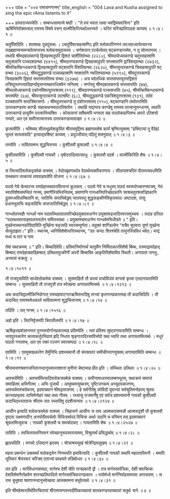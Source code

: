 +++
title = "००४ रामायणगानम्"
title_english = "004 Lava and Kusha assigned to sing the epic rAma listents to it"

+++
प्राप्तराज्यस्येति । सम्बन्धसामान्ये षष्ठी । "ते वयं भवता रक्ष्या भवद्विषयवासिनः" इति ऋषिभिरेवोक्तत्वात् रामस्य विषये वसन् वाल्मीकिरित्यर्थाल्लभ्यते । चरितं चरित्रप्रतिपादकं काव्यम्  ॥  १।४।१ ॥   

  

चतुर्विंशदिति । शतशब्दः पुन्नपुंसकः । ऽचतुर्विंशत्सहस्राणिऽ इति श्लोकपरिगणनं तपःस्वाध्यायेत्यारभ्य तद्ब्रह्माप्यन्वमन्यतेत्यन्तस्य श्लोकसमुदायस्य । सर्गशतान् पञ्चेत्येतत् षट्काण्डानामेव, न तु सोत्तराणाम् । तथाहि श्रीमद्बालकाण्डे द्विसहस्रादुपरि द्विशतं चाशीतिर्ग्रन्थाः (२२८०), श्रीमदयोध्याकाण्डे चतुस्सहस्राणि चतुःशतानि पञ्चदशग्रन्थाः (४४१५), श्रीमदारण्यकाण्डे द्विसहस्रादुपरि सप्तशतानि द्वात्रिंशद्ग्रन्थाः (२७३२), श्रीमत्किष्किन्धाकाण्डे द्विसहस्रादुपरि षट्शतानि विंशतिग्रन्थाः (२६२०), श्रीमत्सुन्दरकाण्डे त्रिसहस्रादुपरि षट् ग्रन्थाः (३००६), श्रीमद्युद्धकाण्डे पञ्चसहस्राणि नवशतानि नवतिश्चग्रन्थाः (५९९०), श्रीमदुत्तरकाण्डे त्रिसहस्राणि द्विशतं सप्तसप्ततिश्च ग्रन्थाः (३२७७) । अत्र यदेतधिकं सप्तसप्तत्युत्तरद्विशतं तत्रिष्टुब्जगत्यादिछन्दोवृत्तानामक्षराधिक्येन जनितम् । सर्गास्तु श्रीमद्बालकाण्डे सप्तसप्ततिः (७७), श्रीमदयोध्याकाण्डे एकोनविंशत्युत्तरशतम् (११९), श्रीमदारण्यकाण्डे पञ्चसप्ततिः (७५), श्रीमत्किष्किन्धाकाण्डे सप्तषष्टिः (६७), श्रीमत्सुन्दरकाण्डे ऽष्टषष्टिः (६८), श्रीमद्युद्धकाण्डे एकत्रिंशदुत्तरशतम् (१३१), तदेवं पञ्चशतानि सप्तत्रिंशत्सर्गाः । श्रीमदुत्तरकाण्डे तु दशोत्तरशतम् (११०), षट्काण्डानि तथोत्तरमिति उत्तरकाण्डस्य काण्डैः सहाकथनमादरातिशयेन । तथाहि यद्यप्यत्र काण्डेषु रामस्य परत्वानुसन्धानम्, तथापि उत्तरकाण्डे प्राचुर्येण परत्वाभिव्यक्तिः । कोसलानां सर्वेषामपि भगवता सह तल्लोकप्राप्तिश्च अपरो ऽतिशयो गम्यते, अत एव सर्वोत्तरत्वात्तस्य उत्तरकाण्डत्वसञ्ज्ञा  ॥  १।४।२ ॥   

  

कृत्वामीति । भविष्यम् सीताभूप्रवेशकुपितं श्रीराममुद्दिश्य ब्रह्मणावशेषं कार्यं श्रृण्वित्युक्तम् "प्रविष्टायां तु वैदेह्यं भूतलं सत्यसंसदि" इत्याद्यवशिष्टं काव्यम् । प्रयुञ्जीयात् पठितुं शक्नुयात्  ॥  १।४।३ ॥   

  

तस्येति । भावितात्मनः शुद्धचित्तस्य । कुशीलवौ कुशलवौ  ॥  १।४।४ ॥   

  

कुशीलवाविति । कुशीलवौ गायकौ । पृषोदरादित्वात्साधुः । कुशलवौ ददर्श । वाल्मीकिरिति शेषः  ॥  १।४।५ ॥   

  

स त्वित्यादिश्लोकद्वयमेकं वाक्यम् । वेदोपबृंहणार्थाय वेदार्थव्यक्तीकरणाय । सीतायाश्चरितं पौलस्त्यवधमिति यच्चकार तत्काव्यं तावग्राहयतेति योजना  ॥  १।४।६७ ॥   

  

पाठ्ये गेये चेत्यारभ्य रामदेहात्तथापरावित्यन्तं कुलकम् । पाठ्ये गेये च मधुरम् पाठ्यं स्वरूपोच्चारणमात्रम्, गेयं स्वरविशेषसमन्वितं गानम्, प्रमाणैस्त्रिभिरन्वितम्, प्रमाणानि गानध्वनिपरिच्छेदकानि त्र्यश्रचतुरश्रसञ्ज्ञिकानि द्रुतमध्यविलम्बितानि वा, जातिभिः सप्तभिर्बद्धम् जातयस्तु शुद्धसङ्कीर्णविकृतरूपाः अष्टादश, तासु प्रधानभूताभिः षड्जादिभिः सप्तजातिभिर्बद्धम्  ॥  १।४।८९ ॥   

  

गान्धर्वतत्त्वज्ञैः गान्धर्वं नाम पदावस्थिततालपरिच्छेदयुक्तावधानेन प्रयुक्तषड्जादिस्वरसमुच्चयः । तदाह दत्तिलः "पदस्थस्वरसङ्घातस्तालेन समितस्तथा । प्रयुक्तश्चावधानेन गान्धर्वमभिधीयते  ॥ " इति। मूर्च्छनास्थानकोविदाविति मूर्च्छिना षड्जादि स्वरसम्पूर्णता। तदुक्तं शाण्डिल्येन "यत्रैव सुस्वराः पूर्णा मूर्च्छना सेत्युदाहृता।" इति। स्थानम्, ध्वनिविशेषोत्पत्तिस्थानम्, "उरः कण्ठः शिरश्चेति तत्पुनस्त्रिविधं भवेत्। मन्द्रं मध्यं च तारं च नाम  

तेषां यथाक्रमम्  ॥ " इति। बिम्बादिवेति। प्रतिमानिर्माणार्थं चातुर्येण निर्मिताकारविशेषो बिम्बः, तस्माद्रामदेहाद् बिम्बात् रामदेहाख्याद्बिम्बात् उत्थितावुत्कीर्णौ अपरौ बिम्बाविव आकृतिविशेषाविव स्थितौ। अगायतां जगतुः, अभ्यासं चक्रतुः ॥   

१।४।१०११  ॥   

तौ राजपुत्राविति सार्धश्लोकमेकं वाक्यम् । सुसमाहितौ तौ काव्यं वाचोविधेयं वाग्वशं कृत्वा एतदगायतामिति सम्बन्धः । सुसमाहितौ तौ राजपुत्रौ तत्र स्वेच्छया अगायतामित्यर्थः  ॥  १।४।१२१३ ॥   

  

अथ कदाचिद्वाल्मीकिनियोगात् रामयज्ञवाटगतऋषिसभादिषु ताभ्यां कृतगानप्रकारमाह तौ कदाचिदिति । तौ कदाचित् रामाश्वमेधकाले भावितात्मनां शुद्धचित्तानाम्  ॥  १।४।१४ ॥   

  

तदिति । तत् गानम्  ॥  १।४।१५१६ ॥   

  

अहो इति । चिरनिर्वृत्तमपि चिरातीतमपि  ॥  १।४।१७ ॥   

  

ऋषिकृतप्रशंसानन्तरं पुनस्तयोर्गानप्रकारमाह प्रविश्येति । भावं प्रविश्य सुष्ट्वगायतामिति सम्बन्धः । भावपुरस्कारेण काव्यकर्तुरभिप्रायं हृदि निधाय श्रृङ्गारादिरसाविर्भावो यथा भवति तथा अगायतामित्यर्थः । मधुरं पाठतो गनतश्च, अत एव रक्तं रञ्जनं स्वरसम्पदा  ॥  १।४।१८ ॥   

  

एवमिति । एवमुक्तप्रकारेण तैर्मुनिभिः प्रशस्यमानौ तौ संरक्ततरं समीचीनरागयुक्तम् अगायतामिति सम्बन्धः  ॥  १।४।१९ ॥   

  

श्रीरामायणश्रवणजनितानन्दानुभवपरवशानां मुनीनां चेष्टामाह प्रीत इति । संस्थितः उत्थितः  ॥  १।४।२० ॥   

  

आश्चर्यमिति । आश्चर्यमित्यादिश्लोकत्रयमेकं वाक्यम् । कवीनामाधारमालम्बनभूतम्, यथाक्रमं समाप्तं समाहितम् अभिगीतम् । अभिः पूजार्थे । आयुष्यमायुष्करम्, पुष्टिजनकम् अभ्युदयकारणम्, आश्चर्यमाश्चर्यकरम्, इदमाख्यानं श्रीमद्रामायणम् । हे सर्वगीतेषु कोविदौ युवाभ्यां सर्वश्रुतिमनोहरम् श्रुतयः कान्ताप्रभृतयः ताभिर्मनोहरं यथा तथा गीतम् । रथ्यासु राजमार्गेषु एवं सर्वत्र प्रशस्यमानौ गायकौ कुशीलवौ कदाचिद्भरताग्रजः श्रीरामः ततः रथ्यादिषु ददर्शेत्यन्वयः  ॥  १।४।२१२४ ॥   

  

आसीन इत्यादि श्लोकत्रयमेकं वाक्यम् । सिंहासने आसीनः स रामः आत्मरूपसम्पन्नौ आत्मसदृशौ तौ कुशलवौ दृष्ट्वा लक्ष्मणादीन् अनयोर्देववर्चसोः विचित्रार्थपदं विचित्रा अर्थाः पदानि च यस्मिन् तत् इदमाख्यानं श्रूयतामित्युवाच । गायकौ कुशलवौ च समचोदयत् । गायतामिति शेषः  ॥  १।४।२५२७ ॥   

  

ताविति । स्वचित्तायतनिस्वनं स्वेच्छानुरूपस्वरायामम्, विश्रुतार्थं प्रसिद्धार्थम्  ॥  १।४।२८ ॥   

  

ह्लादयदिति । मनसो ऽधिष्ठानं हृदयम् । श्रोत्राश्रयसुखं श्रोत्रेन्द्रियसुखम्  ॥  १।४।२९ ॥   

  

महता प्रबन्धेन उक्तमर्थं श्लोकद्वयेन निगमयति इमावित्यादि । कुशीलवौ गायकौ तथापि महातपस्विनौ । ममापि भूतिकरं श्रेयस्करं चरित्रम् एताभ्यां प्रवक्ष्यते तन्निबोधत  ॥  १।४।३० ॥   

  

तत इति । मार्गविधानसम्पदा, मार्गश्च देशी चेति गानप्रकारौ द्वौ । तत्र मार्गस्सार्वत्रिकः, देशी क्वाचित्कः देशविशेषनैरपेक्ष्येण शास्त्रप्रतिपादितो मार्गस्सर्वत्रिकरागप्रकारः । तयोर्मध्ये मार्गनिर्वाहसामग्र्या अगायताम् । स रामः बुभूषया श्रवणानन्दानुभवेच्छया आसक्तमना बभूवेत्यर्थः  ॥  १।४।३१ ॥   

  

इति श्रीमहेश्वरतीर्थविरचितायां श्रीरामायणतत्त्वदीपिकाख्यायां बालकाण्डव्याख्यायां चतुर्थः सर्गः  ॥  ४  ॥   

  

  

